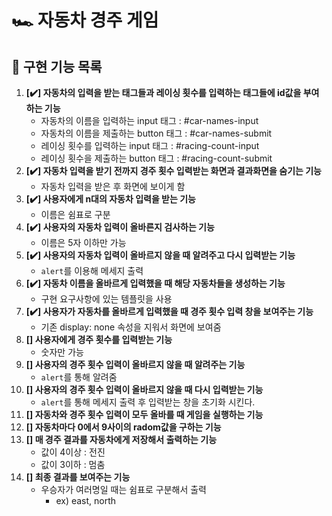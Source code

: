 # 🏎️ 자동차 경주 게임

## 📝 구현 기능 목록
1. **[✔️] 자동차의 입력을 받는 태그들과 레이싱 횟수를 입력하는 태그들에 id값을 부여하는 기능**
   - 자동차의 이름을 입력하는 input 태그 : #car-names-input
   - 자동차의 이름을 제출하는 button 태그 : #car-names-submit
   - 레이싱 횟수를 입력하는 input 태그 : #racing-count-input
   - 레이싱 횟수을 제출하는 button 태그 : #racing-count-submit
1. **[✔️] 자동차 입력을 받기 전까지 경주 횟수 입력받는 화면과 결과화면을 숨기는 기능**
   - 자동차 입력을 받은 후 화면에 보이게 함
1. **[✔️] 사용자에게 n대의 자동차 입력을 받는 기능**
   - 이름은 쉼표로 구분
1. **[✔️] 사용자의 자동차 입력이 올바른지 검사하는 기능**
   - 이름은 5자 이하만 가능
1. **[✔️] 사용자의 자동차 입력이 올바르지 않을 때 알려주고 다시 입력받는 기능**
   - ```alert```를 이용해 메세지 출력
1. **[✔️] 자동차 이름을 올바르게 입력했을 때 해당 자동차들을 생성하는 기능**
   - 구현 요구사항에 있는 템플릿을 사용
1. **[✔️] 사용자가 자동차를 올바르게 입력했을 때 경주 횟수 입력 창을 보여주는 기능**
   - 기존 display: none 속성을 지워서 화면에 보여줌
1. **[] 사용자에게 경주 횟수를 입력받는 기능**
   - 숫자만 가능
1. **[] 사용자의 경주 횟수 입력이 올바르지 않을 때 알려주는 기능**
   - ```alert```를 통해 알려줌
1. **[] 사용자의 경주 횟수 입력이 올바르지 않을 때 다시 입력받는 기능**
   - ```alert```를 통해 메세지 출력 후 입력받는 창을 초기화 시킨다.
1. **[] 자동차와 경주 횟수 입력이 모두 올바를 때 게임을 실행하는 기능**
1. **[] 자동차마다 0에서 9사이의 radom값을 구하는 기능**
1. **[] 매 경주 결과를 자동차에게 저장해서 출력하는 기능**
    - 값이 4이상 : 전진
    - 값이 3이하 : 멈춤
1. **[] 최종 결과를 보여주는 기능**
    - 우승자가 여러명일 때는 쉼표로 구분해서 출력 
      - ex) east, north

